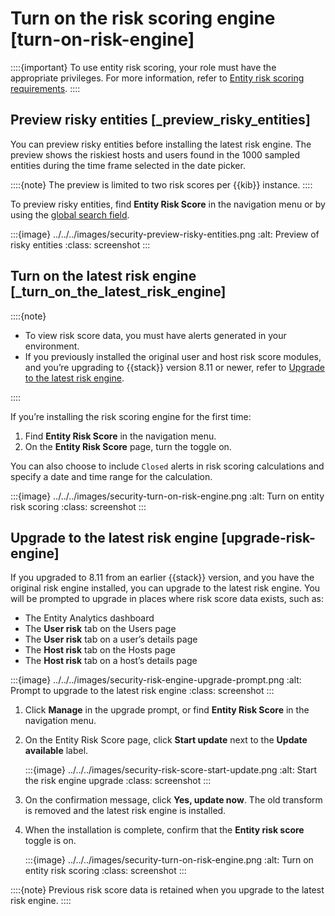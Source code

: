 # Turn on the risk scoring engine [turn-on-risk-engine]

::::{important}
To use entity risk scoring, your role must have the appropriate privileges. For more information, refer to [Entity risk scoring requirements](../../../solutions/security/advanced-entity-analytics/entity-risk-scoring-requirements.md).
::::



## Preview risky entities [_preview_risky_entities]

You can preview risky entities before installing the latest risk engine. The preview shows the riskiest hosts and users found in the 1000 sampled entities during the time frame selected in the date picker.

::::{note}
The preview is limited to two risk scores per {{kib}} instance.
::::


To preview risky entities, find **Entity Risk Score** in the navigation menu or by using the [global search field](../../../get-started/the-stack.md#kibana-navigation-search).

:::{image} ../../../images/security-preview-risky-entities.png
:alt: Preview of risky entities
:class: screenshot
:::


## Turn on the latest risk engine [_turn_on_the_latest_risk_engine]

::::{note}
* To view risk score data, you must have alerts generated in your environment.
* If you previously installed the original user and host risk score modules, and you’re upgrading to {{stack}} version 8.11 or newer, refer to [Upgrade to the latest risk engine](../../../solutions/security/advanced-entity-analytics/turn-on-risk-scoring-engine.md#upgrade-risk-engine).

::::


If you’re installing the risk scoring engine for the first time:

1. Find **Entity Risk Score** in the navigation menu.
2. On the **Entity Risk Score** page, turn the toggle on.

You can also choose to include `Closed` alerts in risk scoring calculations and specify a date and time range for the calculation.

:::{image} ../../../images/security-turn-on-risk-engine.png
:alt: Turn on entity risk scoring
:class: screenshot
:::


## Upgrade to the latest risk engine [upgrade-risk-engine]

If you upgraded to 8.11 from an earlier {{stack}} version, and you have the original risk engine installed, you can upgrade to the latest risk engine. You will be prompted to upgrade in places where risk score data exists, such as:

* The Entity Analytics dashboard
* The **User risk** tab on the Users page
* The **User risk** tab on a user’s details page
* The **Host risk** tab on the Hosts page
* The **Host risk** tab on a host’s details page

:::{image} ../../../images/security-risk-engine-upgrade-prompt.png
:alt: Prompt to upgrade to the latest risk engine
:class: screenshot
:::

1. Click **Manage** in the upgrade prompt, or find **Entity Risk Score** in the navigation menu.
2. On the Entity Risk Score page, click **Start update** next to the **Update available** label.

    :::{image} ../../../images/security-risk-score-start-update.png
    :alt: Start the risk engine upgrade
    :class: screenshot
    :::

3. On the confirmation message, click **Yes, update now**. The old transform is removed and the latest risk engine is installed.
4. When the installation is complete, confirm that the **Entity risk score** toggle is on.

    :::{image} ../../../images/security-turn-on-risk-engine.png
    :alt: Turn on entity risk scoring
    :class: screenshot
    :::


::::{note}
Previous risk score data is retained when you upgrade to the latest risk engine.
::::
